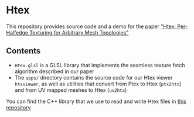# Htex

This repository provides source code and a demo for the paper ["Htex: Per-Halfedge Texturing for Arbitrary Mesh Topologies"](https://arxiv.org/abs/2207.05618)

## Contents

- `Htex.glsl` is a GLSL library that implements the seamless texture fetch algorithm described in our paper
- The `apps/` directory contains the source code for our Htex viewer `htxviewer`, as well as utilities that convert from Ptex to Htex (`ptx2htx`) and from UV mapped meshes to Htex (`uv2htx`)

You can find the C++ library that we use to read and write Htex files in [this repository](https://github.com/wbrbr/htex-api)